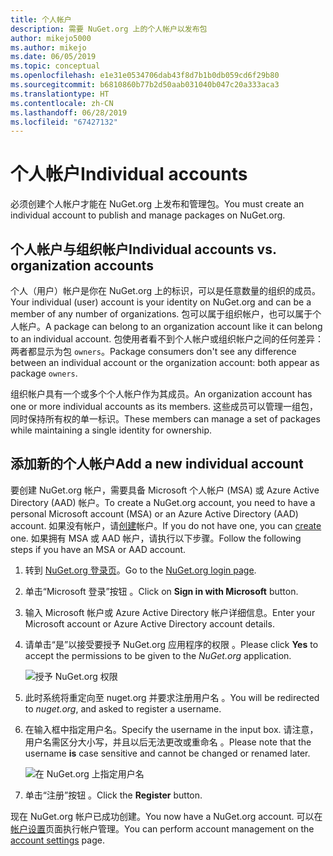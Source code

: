 ```yaml
---
title: 个人帐户
description: 需要 NuGet.org 上的个人帐户以发布包
author: mikejo5000
ms.author: mikejo
ms.date: 06/05/2019
ms.topic: conceptual
ms.openlocfilehash: e1e31e0534706dab43f8d7b1b0db059cd6f29b80
ms.sourcegitcommit: b6810860b77b2d50aab031040b047c20a333aca3
ms.translationtype: HT
ms.contentlocale: zh-CN
ms.lasthandoff: 06/28/2019
ms.locfileid: "67427132"
---
```

# <a name="individual-accounts"></a><span data-ttu-id="44da1-103">个人帐户</span><span class="sxs-lookup"><span data-stu-id="44da1-103">Individual accounts</span></span>

<span data-ttu-id="44da1-104">必须创建个人帐户才能在 NuGet.org 上发布和管理包。</span><span class="sxs-lookup"><span data-stu-id="44da1-104">You must create an individual account to publish and manage packages on NuGet.org.</span></span>

## <a name="individual-accounts-vs-organization-accounts"></a><span data-ttu-id="44da1-105">个人帐户与组织帐户</span><span class="sxs-lookup"><span data-stu-id="44da1-105">Individual accounts vs. organization accounts</span></span>

<span data-ttu-id="44da1-106">个人（用户）帐户是你在 NuGet.org 上的标识，可以是任意数量的组织的成员。</span><span class="sxs-lookup"><span data-stu-id="44da1-106">Your individual (user) account is your identity on NuGet.org and can be a member of any number of organizations.</span></span> <span data-ttu-id="44da1-107">包可以属于组织帐户，也可以属于个人帐户。</span><span class="sxs-lookup"><span data-stu-id="44da1-107">A package can belong to an organization account like it can belong to an individual account.</span></span> <span data-ttu-id="44da1-108">包使用者看不到个人帐户或组织帐户之间的任何差异：两者都显示为包 `owners`。</span><span class="sxs-lookup"><span data-stu-id="44da1-108">Package consumers don't see any difference between an individual account or the organization account: both appear as package `owners`.</span></span>

<span data-ttu-id="44da1-109">组织帐户具有一个或多个个人帐户作为其成员。</span><span class="sxs-lookup"><span data-stu-id="44da1-109">An organization account has one or more individual accounts as its members.</span></span> <span data-ttu-id="44da1-110">这些成员可以管理一组包，同时保持所有权的单一标识。</span><span class="sxs-lookup"><span data-stu-id="44da1-110">These members can manage a set of packages while maintaining a single identity for ownership.</span></span>

## <a name="add-a-new-individual-account"></a><span data-ttu-id="44da1-111">添加新的个人帐户</span><span class="sxs-lookup"><span data-stu-id="44da1-111">Add a new individual account</span></span>

<span data-ttu-id="44da1-112">要创建 NuGet.org 帐户，需要具备 Microsoft 个人帐户 (MSA) 或 Azure Active Directory (AAD) 帐户。</span><span class="sxs-lookup"><span data-stu-id="44da1-112">To create a NuGet.org account, you need to have a personal Microsoft account (MSA) or an Azure Active Directory (AAD) account.</span></span> <span data-ttu-id="44da1-113">如果没有帐户，请[创建](https://signup.live.com)帐户。</span><span class="sxs-lookup"><span data-stu-id="44da1-113">If you do not have one, you can [create](https://signup.live.com) one.</span></span> <span data-ttu-id="44da1-114">如果拥有 MSA 或 AAD 帐户，请执行以下步骤。</span><span class="sxs-lookup"><span data-stu-id="44da1-114">Follow the following steps if you have an MSA or AAD account.</span></span>

1. <span data-ttu-id="44da1-115">转到 [NuGet.org 登录页](https://www.nuget.org/users/account/LogOn)。</span><span class="sxs-lookup"><span data-stu-id="44da1-115">Go to the [NuGet.org login page](https://www.nuget.org/users/account/LogOn).</span></span>

1. <span data-ttu-id="44da1-116">单击“Microsoft 登录”按钮  。</span><span class="sxs-lookup"><span data-stu-id="44da1-116">Click on **Sign in with Microsoft** button.</span></span>

1. <span data-ttu-id="44da1-117">输入 Microsoft 帐户或 Azure Active Directory 帐户详细信息。</span><span class="sxs-lookup"><span data-stu-id="44da1-117">Enter your Microsoft account or Azure Active Directory account details.</span></span>

1. <span data-ttu-id="44da1-118">请单击“是”以接受要授予 NuGet.org 应用程序的权限   。</span><span class="sxs-lookup"><span data-stu-id="44da1-118">Please click **Yes** to accept the permissions to be given to the *NuGet.org* application.</span></span>

   ![授予 NuGet.org 权限](media/nuget-org-permissions.png)

1. <span data-ttu-id="44da1-120">此时系统将重定向至 nuget.org 并要求注册用户名  。</span><span class="sxs-lookup"><span data-stu-id="44da1-120">You will be redirected to *nuget.org*, and asked to register a username.</span></span>

1. <span data-ttu-id="44da1-121">在输入框中指定用户名。</span><span class="sxs-lookup"><span data-stu-id="44da1-121">Specify the username in the input box.</span></span> <span data-ttu-id="44da1-122">请注意，用户名需区分大小写，并且以后无法更改或重命名  。</span><span class="sxs-lookup"><span data-stu-id="44da1-122">Please note that the username **is** case sensitive and cannot be changed or renamed later.</span></span>

   ![在 NuGet.org 上指定用户名](media/nuget-org-register.png) 

1. <span data-ttu-id="44da1-124">单击“注册”按钮  。</span><span class="sxs-lookup"><span data-stu-id="44da1-124">Click the **Register** button.</span></span>

<span data-ttu-id="44da1-125">现在 NuGet.org 帐户已成功创建。</span><span class="sxs-lookup"><span data-stu-id="44da1-125">You now have a NuGet.org account.</span></span> <span data-ttu-id="44da1-126">可以在[帐户设置](https://www.nuget.org/account)页面执行帐户管理。</span><span class="sxs-lookup"><span data-stu-id="44da1-126">You can perform account management on the [account settings](https://www.nuget.org/account) page.</span></span>
